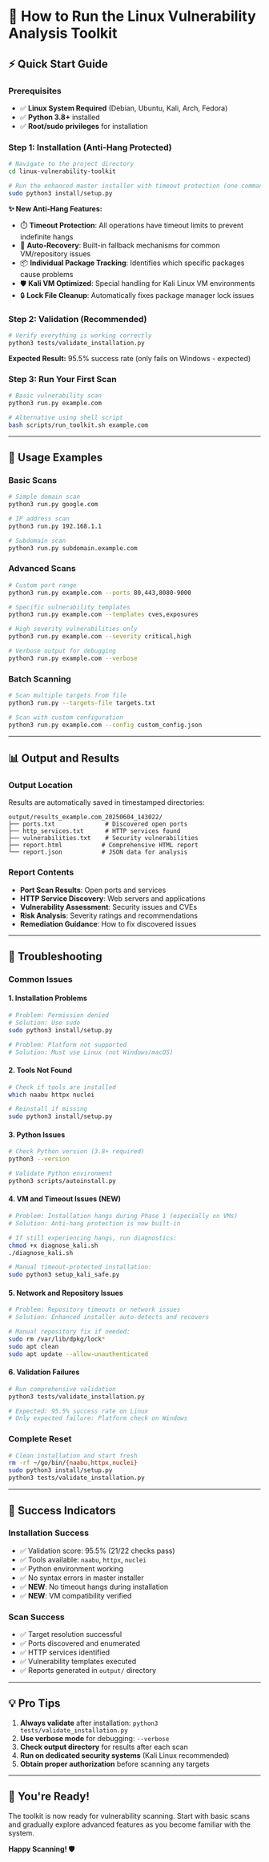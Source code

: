 # 🚀 How to Run the Linux Vulnerability Analysis Toolkit

## ⚡ Quick Start Guide

### **Prerequisites**
- ✅ **Linux System Required** (Debian, Ubuntu, Kali, Arch, Fedora)
- ✅ **Python 3.8+** installed
- ✅ **Root/sudo privileges** for installation

### **Step 1: Installation (Anti-Hang Protected)**
```bash
# Navigate to the project directory
cd linux-vulnerability-toolkit

# Run the enhanced master installer with timeout protection (one command does everything!)
sudo python3 install/setup.py
```

**✨ New Anti-Hang Features:**
- ⏱️ **Timeout Protection**: All operations have timeout limits to prevent indefinite hangs
- 🔧 **Auto-Recovery**: Built-in fallback mechanisms for common VM/repository issues  
- 📦 **Individual Package Tracking**: Identifies which specific packages cause problems
- 🛡️ **Kali VM Optimized**: Special handling for Kali Linux VM environments
- 🔒 **Lock File Cleanup**: Automatically fixes package manager lock issues

### **Step 2: Validation (Recommended)**
```bash
# Verify everything is working correctly
python3 tests/validate_installation.py
```
**Expected Result:** 95.5% success rate (only fails on Windows - expected)

### **Step 3: Run Your First Scan**
```bash
# Basic vulnerability scan
python3 run.py example.com

# Alternative using shell script
bash scripts/run_toolkit.sh example.com
```

---

## 🎯 Usage Examples

### **Basic Scans**
```bash
# Simple domain scan
python3 run.py google.com

# IP address scan
python3 run.py 192.168.1.1

# Subdomain scan
python3 run.py subdomain.example.com
```

### **Advanced Scans**
```bash
# Custom port range
python3 run.py example.com --ports 80,443,8080-9000

# Specific vulnerability templates
python3 run.py example.com --templates cves,exposures

# High severity vulnerabilities only
python3 run.py example.com --severity critical,high

# Verbose output for debugging
python3 run.py example.com --verbose
```

### **Batch Scanning**
```bash
# Scan multiple targets from file
python3 run.py --targets-file targets.txt

# Scan with custom configuration
python3 run.py example.com --config custom_config.json
```

---

## 📊 Output and Results

### **Output Location**
Results are automatically saved in timestamped directories:
```
output/results_example.com_20250604_143022/
├── ports.txt              # Discovered open ports
├── http_services.txt      # HTTP services found
├── vulnerabilities.txt    # Security vulnerabilities
├── report.html           # Comprehensive HTML report
└── report.json           # JSON data for analysis
```

### **Report Contents**
- **Port Scan Results**: Open ports and services
- **HTTP Service Discovery**: Web servers and applications
- **Vulnerability Assessment**: Security issues and CVEs
- **Risk Analysis**: Severity ratings and recommendations
- **Remediation Guidance**: How to fix discovered issues

---

## 🔧 Troubleshooting

### **Common Issues**

#### **1. Installation Problems**
```bash
# Problem: Permission denied
# Solution: Use sudo
sudo python3 install/setup.py

# Problem: Platform not supported
# Solution: Must use Linux (not Windows/macOS)
```

#### **2. Tools Not Found**
```bash
# Check if tools are installed
which naabu httpx nuclei

# Reinstall if missing
sudo python3 install/setup.py
```

#### **3. Python Issues**
```bash
# Check Python version (3.8+ required)
python3 --version

# Validate Python environment
python3 scripts/autoinstall.py
```

#### **4. VM and Timeout Issues (NEW)**
```bash
# Problem: Installation hangs during Phase 1 (especially on VMs)
# Solution: Anti-hang protection is now built-in

# If still experiencing hangs, run diagnostics:
chmod +x diagnose_kali.sh
./diagnose_kali.sh

# Manual timeout-protected installation:
sudo python3 setup_kali_safe.py
```

#### **5. Network and Repository Issues**
```bash
# Problem: Repository timeouts or network issues
# Solution: Enhanced installer auto-detects and recovers

# Manual repository fix if needed:
sudo rm /var/lib/dpkg/lock*
sudo apt clean
sudo apt update --allow-unauthenticated
```
#### **6. Validation Failures**
```bash
# Run comprehensive validation
python3 tests/validate_installation.py

# Expected: 95.5% success rate on Linux
# Only expected failure: Platform check on Windows
```

### **Complete Reset**
```bash
# Clean installation and start fresh
rm -rf ~/go/bin/{naabu,httpx,nuclei}
sudo python3 install/setup.py
python3 tests/validate_installation.py
```

---

## 🎉 Success Indicators

### **Installation Success**
- ✅ Validation score: 95.5% (21/22 checks pass)
- ✅ Tools available: `naabu`, `httpx`, `nuclei`
- ✅ Python environment working
- ✅ No syntax errors in master installer
- ✅ **NEW**: No timeout hangs during installation
- ✅ **NEW**: VM compatibility verified

### **Scan Success**
- ✅ Target resolution successful
- ✅ Ports discovered and enumerated
- ✅ HTTP services identified
- ✅ Vulnerability templates executed
- ✅ Reports generated in `output/` directory

---

## 💡 Pro Tips

1. **Always validate** after installation: `python3 tests/validate_installation.py`
2. **Use verbose mode** for debugging: `--verbose`
3. **Check output directory** for results after each scan
4. **Run on dedicated security systems** (Kali Linux recommended)
5. **Obtain proper authorization** before scanning any targets

---

## 🚀 You're Ready!

The toolkit is now ready for vulnerability scanning. Start with basic scans and gradually explore advanced features as you become familiar with the system.

**Happy Scanning! 🛡️**
